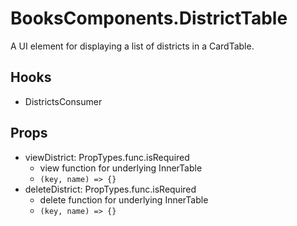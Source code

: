 # BooksComponents.DistrictTable

A UI element for displaying a list of districts in a CardTable.

## Hooks

* DistrictsConsumer

## Props

* viewDistrict: PropTypes.func.isRequired
   * view function for underlying InnerTable
   * ```(key, name) => {}```
* deleteDistrict: PropTypes.func.isRequired
   * delete function for underlying InnerTable
   * ```(key, name) => {}```